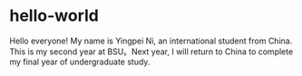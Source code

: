 # hello-world

Hello everyone!
My name is Yingpei Ni, an international student from China.
This is my second year at BSU。Next year, I will return to China to complete my final year of undergraduate study.
